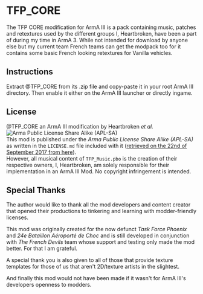# TFP_CORE

The TFP CORE modification for ArmA III is a pack containing music, patches and retextures used by the different groups I, Heartbroken, have been a part of during my time in ArmA 3. While not intended for download by anyone else but my current team French teams can get the modpack too for it contains some basic French looking retextures for Vanilla vehicles.

## Instructions

Extract @TFP_CORE from its .zip file and copy-paste it in your root ArmA III directory. Then enable it either on the ArmA III launcher or directly ingame.

## License

@TFP_CORE an ArmA III modification by Heartbroken *et al.*  
![Arma Public License Share Alike (APL-SA)](https://www.bistudio.com/assets/img/licenses/APL-SA.png)  
This mod is published under the *Arma Public License Share Alike (APL-SA)* as written in the `LICENSE.md` file included with it ([retrieved on the 22nd of September 2017 from here](https://www.bistudio.com/community/licenses/arma-public-license-share-alike)).  
However, all musical content of `TFP_Music.pbo` is the creation of their respective owners, I, Heartbroken, am solely responsible for their implementation in an ArmA III Mod.
No copyright infringement is intended.

## Special Thanks

The author would like to thank all the mod developers and content creator that opened their productions to tinkering and learning with modder-friendly licenses.


This mod was originally created for the now defunct *Task Force Phoenix* and *24e Bataillon Aéroporté de Choc* and is still developed in conjunction with *The French Devils* team whose support and testing only made the mod better. For that I am grateful.


A special thank you is also given to all of those that provide texture templates for those of us that aren't 2D/texture artists in the slightest.


And finally this mod would not have been made if it wasn't for ArmA III's developers openness to modders.
